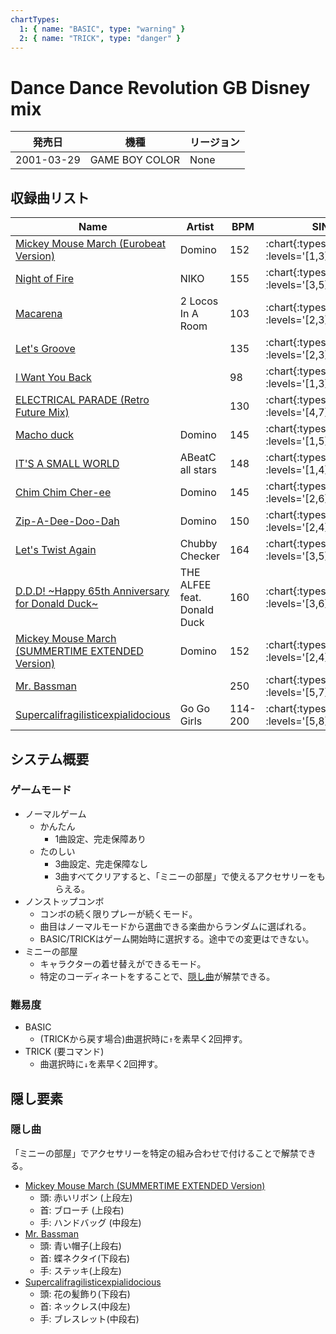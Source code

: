 ```yaml
---
chartTypes:
  1: { name: "BASIC", type: "warning" }
  2: { name: "TRICK", type: "danger" }
---
```


# Dance Dance Revolution GB Disney mix

|発売日|機種|リージョン|
|------|----|---------|
|2001-03-29|GAME BOY COLOR|None|

## 収録曲リスト

|Name|Artist|BPM|SINGLE|
|----|------|---|------|
|[Mickey Mouse March (Eurobeat Version)](/playstation-jp/disney/mickey-mouse-march)|Domino|152| :chart{:types="chartTypes" :levels='[1,3]'} |
|[Night of Fire](/playstation-jp/disney/night-of-fire)|NIKO|155| :chart{:types="chartTypes" :levels='[3,5]'} |
|[Macarena](/playstation-jp/disney/macarena)|2 Locos In A Room|103| :chart{:types="chartTypes" :levels='[2,3]'} |
|[Let's Groove](/playstation-jp/disney/lets-groove)||135| :chart{:types="chartTypes" :levels='[2,3]'} |
|[I Want You Back](/playstation-jp/disney/i-want-you-back)||98| :chart{:types="chartTypes" :levels='[1,3]'} |
|[ELECTRICAL PARADE (Retro Future Mix)](/playstation-jp/disney/electrical-parade)||130| :chart{:types="chartTypes" :levels='[4,7]'} |
|[Macho duck](/playstation-jp/disney/macho-duck)|Domino|145| :chart{:types="chartTypes" :levels='[1,5]'} |
|[IT'S A SMALL WORLD](/playstation-jp/disney/its-a-small-world)|ABeatC all stars|148| :chart{:types="chartTypes" :levels='[1,4]'} |
|[Chim Chim Cher-ee](/playstation-jp/disney/chim-chim-cher-ee)|Domino|145| :chart{:types="chartTypes" :levels='[2,6]'} |
|[Zip-A-Dee-Doo-Dah](/playstation-jp/disney/zip-a-dee-doo-dah)|Domino|150| :chart{:types="chartTypes" :levels='[2,4]'} |
|[Let's Twist Again](/playstation-jp/disney/lets-twist-again)|Chubby Checker|164| :chart{:types="chartTypes" :levels='[3,5]'} |
|[D.D.D! \~Happy 65th Anniversary for Donald Duck\~](/playstation-jp/disney/ddd)|THE ALFEE feat. Donald Duck|160| :chart{:types="chartTypes" :levels='[3,6]'} |
|[Mickey Mouse March (SUMMERTIME EXTENDED Version)](/playstation-jp/disney/mickey-mouse-march-summertime)|Domino|152| :chart{:types="chartTypes" :levels='[2,4]'} |
|[Mr. Bassman](/playstation-jp/disney/mr-bassman)||250| :chart{:types="chartTypes" :levels='[5,7]'} |
|[Supercalifragilisticexpialidocious](/playstation-jp/disney/supercalifragilisticexpialidocious)|Go Go Girls|114-200| :chart{:types="chartTypes" :levels='[5,8]'} |

## システム概要

### ゲームモード

- ノーマルゲーム
  - かんたん
    - 1曲設定、完走保障あり
  - たのしい
    - 3曲設定、完走保障なし
    - 3曲すべてクリアすると、「ミニーの部屋」で使えるアクセサリーをもらえる。
- ノンストップコンボ
  - コンボの続く限りプレーが続くモード。
  - 曲目はノーマルモードから選曲できる楽曲からランダムに選ばれる。
  - BASIC/TRICKはゲーム開始時に選択する。途中での変更はできない。
- ミニーの部屋
  - キャラクターの着せ替えができるモード。
  - 特定のコーディネートをすることで、[隠し曲](#隠し曲)が解禁できる。

### 難易度

- BASIC
  - (TRICKから戻す場合)曲選択時に`↑`を素早く2回押す。
- TRICK (要コマンド)
  - 曲選択時に`↓`を素早く2回押す。

## 隠し要素

### 隠し曲

「ミニーの部屋」でアクセサリーを特定の組み合わせで付けることで解禁できる。

- [Mickey Mouse March (SUMMERTIME EXTENDED Version)](/playstation-jp/disney/mickey-mouse-march-summertime)
  - 頭: 赤いリボン (上段左)
  - 首: ブローチ (上段右)
  - 手: ハンドバッグ (中段左)
- [Mr. Bassman](/playstation-jp/disney/mr-bassman)
  - 頭: 青い帽子(上段右)
  - 首: 蝶ネクタイ(下段右)
  - 手: ステッキ(上段左)
- [Supercalifragilisticexpialidocious](/playstation-jp/disney/supercalifragilisticexpialidocious)
  - 頭: 花の髪飾り(下段右)
  - 首: ネックレス(中段左)
  - 手: ブレスレット(中段右)
